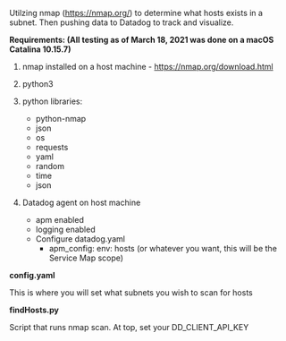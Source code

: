Utilzing nmap (https://nmap.org/) to determine what hosts exists in a subnet. Then pushing data to Datadog to track and visualize. 

**Requirements: (All testing as of March 18, 2021 was done on a macOS Catalina 10.15.7)**
1. nmap installed on a host machine - https://nmap.org/download.html
2. python3
3. python libraries:
    - python-nmap
    - json
    - os
    - requests
    - yaml
    - random
    - time
    - json

4. Datadog agent on host machine
    - apm enabled
    - logging enabled
    - Configure datadog.yaml 
      - apm_config: env: hosts (or whatever you want, this will be the Service Map scope)
  


**config.yaml**

This is where you will set what subnets you wish to scan for hosts


**findHosts.py**

Script that runs nmap scan.
At top, set your DD_CLIENT_API_KEY
